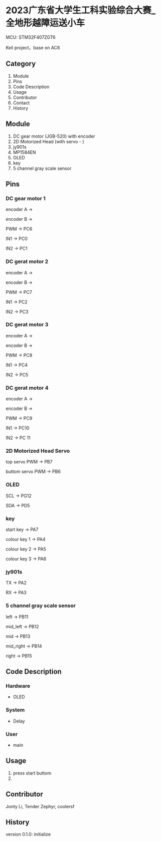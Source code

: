 # 2023广东省大学生工科实验综合大赛_全地形越障运送小车

MCU: STM32F407ZGT6

Keil project，base on AC6

## Category

1. Module
2. Pins
3. Code Description
4. Usage
5. Contributor
6. Contact
7. History

## Module

1. DC gear motor (JGB-520) with encoder
2. 2D Motorized Head (with servo - )
3. jy901s
4. MP1584EN
5. OLED
6. key
7. 5 channel gray scale sensor

## Pins

### DC gear motor 1

encoder A ->

encoder B ->

PWM -> PC6

IN1 -> PC0

IN2 -> PC1

### DC gerat motor 2

encoder A ->

encoder B ->

PWM -> PC7

IN1 -> PC2

IN2 -> PC3

### DC gerat motor 3

encoder A ->

encoder B ->

PWM -> PC8

IN1 -> PC4

IN2 -> PC5

### DC gerat motor 4

encoder A ->

encoder B ->

PWM -> PC9

IN1 -> PC10

IN2 -> PC 11

### 2D Motorized Head Servo

top servo PWM -> PB7

buttom servo PWM -> PB6

### OLED

SCL -> PG12

SDA -> PD5

### key

start key -> PA7

colour key 1 -> PA4

colour key 2 -> PA5

colour key 3 -> PA6

### jy901s

TX -> PA2

RX -> PA3

### 5 channel gray scale sensor

left -> PB11

mid_left -> PB12

mid -> PB13

mid_right -> PB14

right -> PB15

## Code Description

### Hardware

* OLED

### System

* Delay

### User

* main

## Usage

1. press start buttom
2. 

## Contributor

Jonty Li, Tender Zephyr, coolersf

## History

version 0.1.0: initialize

